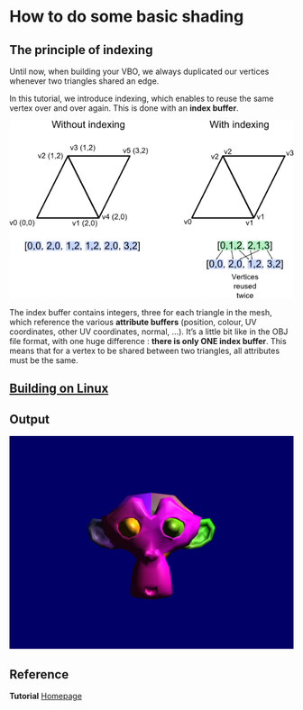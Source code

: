 # How to do some basic shading

## The principle of indexing
Until now, when building your VBO, we always duplicated our vertices whenever two triangles shared an edge.

In this tutorial, we introduce indexing, which enables to reuse the same vertex over and over again. This is done with an **index buffer**.

![indexing.png](https://github.com/HugoNip/OpenGLLearning/blob/master/figures/indexing.png)

The index buffer contains integers, three for each triangle in the mesh, which reference the various **attribute buffers** (position, colour, UV coordinates, other UV coordinates, normal, ...). It’s a little bit like in the OBJ file format, with one huge difference : **there is only ONE index buffer**. This means that for a vertex to be shared between two triangles, all attributes must be the same.




## [Building on Linux](https://github.com/HugoNip/OpenGLLearning#building-on-linux)

## Output

![ref09.png](https://github.com/HugoNip/OpenGLLearning/blob/master/figures/ref09.png)

## Reference
**Tutorial** [Homepage](http://www.opengl-tutorial.org/intermediate-tutorials/tutorial-9-vbo-indexing/)    
